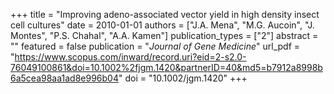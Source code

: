 +++
title = "Improving adeno-associated vector yield in high density insect cell cultures"
date = 2010-01-01
authors = ["J.A. Mena", "M.G. Aucoin", "J. Montes", "P.S. Chahal", "A.A. Kamen"]
publication_types = ["2"]
abstract = ""
featured = false
publication = "*Journal of Gene Medicine*"
url_pdf = "https://www.scopus.com/inward/record.uri?eid=2-s2.0-76049100861&doi=10.1002%2fjgm.1420&partnerID=40&md5=b7912a8998b6a5cea98aa1ad8e996b04"
doi = "10.1002/jgm.1420"
+++

